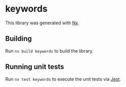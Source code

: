 # keywords

This library was generated with [Nx](https://nx.dev).

## Building

Run `nx build keywords` to build the library.

## Running unit tests

Run `nx test keywords` to execute the unit tests via [Jest](https://jestjs.io).
